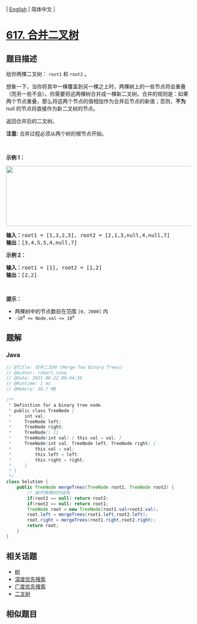 
| [English](README_EN.md) | 简体中文 |

# [617. 合并二叉树](https://leetcode.cn//problems/merge-two-binary-trees/)

## 题目描述

<p>给你两棵二叉树： <code>root1</code> 和 <code>root2</code> 。</p>

<p>想象一下，当你将其中一棵覆盖到另一棵之上时，两棵树上的一些节点将会重叠（而另一些不会）。你需要将这两棵树合并成一棵新二叉树。合并的规则是：如果两个节点重叠，那么将这两个节点的值相加作为合并后节点的新值；否则，<strong>不为</strong> null 的节点将直接作为新二叉树的节点。</p>

<p>返回合并后的二叉树。</p>

<p><strong>注意:</strong> 合并过程必须从两个树的根节点开始。</p>

<p>&nbsp;</p>

<p><strong>示例 1：</strong></p>
<img alt="" src="https://assets.leetcode.com/uploads/2021/02/05/merge.jpg" style="height: 163px; width: 600px;" />
<pre>
<strong>输入：</strong>root1 = [1,3,2,5], root2 = [2,1,3,null,4,null,7]
<strong>输出：</strong>[3,4,5,5,4,null,7]
</pre>

<p><strong>示例 2：</strong></p>

<pre>
<strong>输入：</strong>root1 = [1], root2 = [1,2]
<strong>输出：</strong>[2,2]
</pre>

<p>&nbsp;</p>

<p><strong>提示：</strong></p>

<ul>
	<li>两棵树中的节点数目在范围 <code>[0, 2000]</code> 内</li>
	<li><code>-10<sup>4</sup> &lt;= Node.val &lt;= 10<sup>4</sup></code></li>
</ul>


## 题解


### Java

```Java
// @Title: 合并二叉树 (Merge Two Binary Trees)
// @Author: robert.sunq
// @Date: 2021-06-22 00:44:30
// @Runtime: 1 ms
// @Memory: 38.7 MB

/**
 * Definition for a binary tree node.
 * public class TreeNode {
 *     int val;
 *     TreeNode left;
 *     TreeNode right;
 *     TreeNode() {}
 *     TreeNode(int val) { this.val = val; }
 *     TreeNode(int val, TreeNode left, TreeNode right) {
 *         this.val = val;
 *         this.left = left;
 *         this.right = right;
 *     }
 * }
 */
class Solution {
    public TreeNode mergeTrees(TreeNode root1, TreeNode root2) {
        // 破坏两棵树的结构
        if(root1 == null) return root2;
        if(root2 == null) return root1;
        TreeNode root = new TreeNode(root1.val+root2.val);
        root.left = mergeTrees(root1.left,root2.left);
        root.right = mergeTrees(root1.right,root2.right);
        return root;
    }
}
```



## 相关话题

- [树](https://leetcode.cn//tag/tree)
- [深度优先搜索](https://leetcode.cn//tag/depth-first-search)
- [广度优先搜索](https://leetcode.cn//tag/breadth-first-search)
- [二叉树](https://leetcode.cn//tag/binary-tree)

## 相似题目



